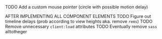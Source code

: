 TODO Add a custom mouse pointer (circle with possible motion delay)

AFTER IMPLEMENTING ALL COMPONENT ELEMENTS
TODO Figure out timeline delays (prob according to view heights aka. remove `rems`)
TODO Remove unnecessary `client:load` attributes
TODO Eventually remove `sass` alltotheger
